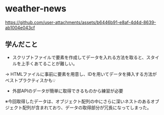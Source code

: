# weather-news

https://github.com/user-attachments/assets/b6446b91-e8af-4d4d-8639-ab1004e043cf

## 学んだこと
- スクリプトファイルで要素を作成してデータを入れる方法を取ると、スタイルを上手くあてることが難しい。

→ HTMLファイルに事前に要素を用意し、IDを用いてデータを挿入する方法がベストプラクティスかも💡

- 外部APIのデータが簡単に取得できるものから練習が必要
  
※今回取得したデータは、オブジェクト配列の中にさらに深いネストのあるオブジェクト配列が含まれており、データの取得部分が冗長になってしまった。

